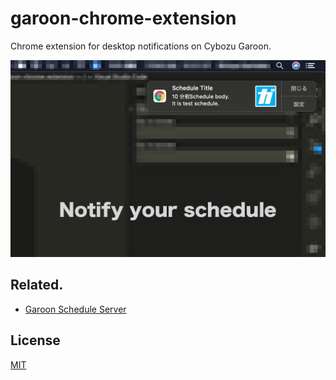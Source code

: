 # garoon-chrome-extension

Chrome extension for desktop notifications on Cybozu Garoon.

![](./docs/assets/screen-shot.png)

## Related.

- [Garoon Schedule Server](https://github.com/kamiaka/garoon-schedule-server)

## License

[MIT](./LICENSE)
